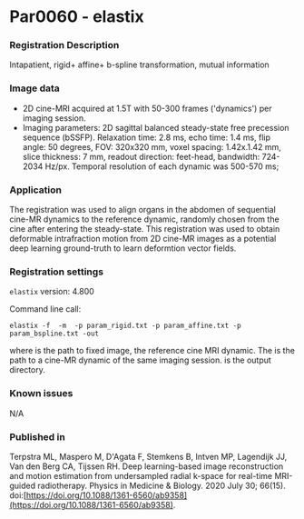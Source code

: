 # Par0060 - elastix

###  Registration Description
Intapatient, rigid+ affine+ b-spline transformation, mutual information

###  Image data

* 2D cine-MRI acquired at 1.5T with 50-300 frames ('dynamics') per imaging session.
* Imaging parameters: 2D sagittal balanced steady-state free precession sequence (bSSFP). Relaxation time: 2.8 ms, echo time: 1.4 ms, flip angle: 50 degrees, FOV: 320x320 mm, voxel spacing: 1.42x.1.42 mm, slice thickness: 7 mm, readout direction: feet-head, bandwidth: 724-2034 Hz/px. Temporal resolution of each dynamic was 500-570 ms;

###  Application

The registration was used to align organs in the abdomen of sequential cine-MR dynamics to the reference dynamic, randomly chosen from the cine after entering the steady-state. This registration was used to obtain deformable intrafraction motion from 2D cine-MR images as a potential deep learning ground-truth to learn deformtion vector fields.

###  Registration settings

`elastix` version: 4.800

Command line call:


    elastix -f  -m  -p param_rigid.txt -p param_affine.txt -p param_bspline.txt -out


where  is the path to fixed image, the reference cine MRI dynamic. The  is the path to a cine-MR dynamic of the same imaging session.  is the output directory.

###  Known issues

N/A

###  Published in

Terpstra ML, Maspero M, D'Agata F, Stemkens B, Intven MP, Lagendijk JJ, Van den Berg CA, Tijssen RH. Deep learning-based image reconstruction and motion estimation from undersampled radial k-space for real-time MRI-guided radiotherapy. Physics in Medicine & Biology. 2020 July 30; 66(15). doi:[https://doi.org/10.1088/1361-6560/ab9358](https://doi.org/10.1088/1361-6560/ab9358).
